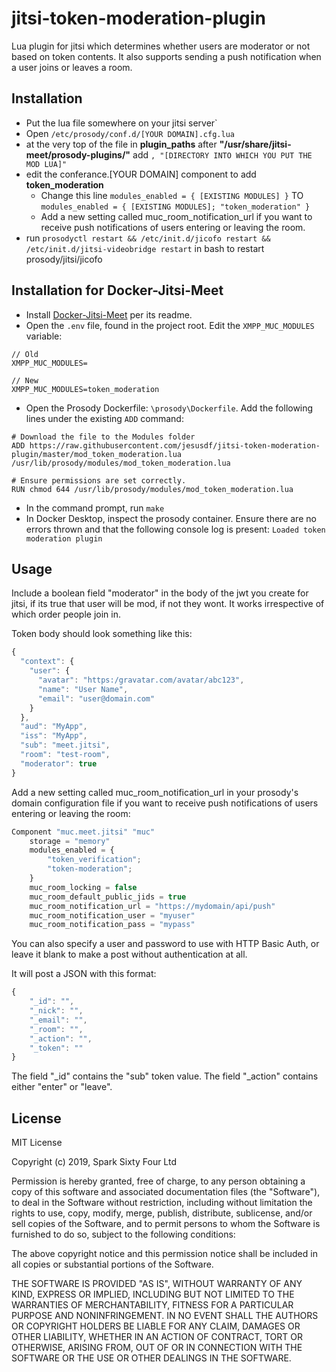 
# jitsi-token-moderation-plugin
Lua plugin for jitsi which determines whether users are moderator or not based on token contents.
It also supports sending a push notification when a user joins or leaves a room.

## Installation
- Put the lua file somewhere on your jitsi server`
- Open `/etc/prosody/conf.d/[YOUR DOMAIN].cfg.lua`
- at the very top of the file in **plugin_paths** after **"/usr/share/jitsi-meet/prosody-plugins/"** add `, "[DIRECTORY INTO WHICH YOU PUT THE MOD LUA]"`
- edit the conferance.[YOUR DOMAIN] component to add **token_moderation**
  - Change this line `modules_enabled = { [EXISTING MODULES] }` TO `modules_enabled = { [EXISTING MODULES]; "token_moderation" }`
  - Add a new setting called muc_room_notification_url if you want to receive push notifications of users entering or leaving the room.
- run `prosodyctl restart && /etc/init.d/jicofo restart && /etc/init.d/jitsi-videobridge restart` in bash to restart prosody/jitsi/jicofo


## Installation for Docker-Jitsi-Meet
- Install [Docker-Jitsi-Meet](https://github.com/jitsi/docker-jitsi-meet) per its readme.
- Open the `.env` file, found in the project root. Edit the `XMPP_MUC_MODULES` variable:
```
// Old
XMPP_MUC_MODULES=

// New
XMPP_MUC_MODULES=token_moderation
```
- Open the Prosody Dockerfile: `\prosody\Dockerfile`. Add the following lines under the existing `ADD` command:
```
# Download the file to the Modules folder
ADD https://raw.githubusercontent.com/jesusdf/jitsi-token-moderation-plugin/master/mod_token_moderation.lua /usr/lib/prosody/modules/mod_token_moderation.lua

# Ensure permissions are set correctly.
RUN chmod 644 /usr/lib/prosody/modules/mod_token_moderation.lua
```
- In the command prompt, run `make`
- In Docker Desktop, inspect the prosody container. Ensure there are no errors thrown and that the following console log is present:
`Loaded token moderation plugin`

## Usage
Include a boolean field "moderator" in the body of the jwt you create for jitsi, if its true that user will be mod, if not they wont. It works irrespective of which order people join in. 

Token body should look something like this:
```javascript
{
  "context": {
    "user": {
      "avatar": "https:/gravatar.com/avatar/abc123",
      "name": "User Name",
      "email": "user@domain.com"
    }
  },
  "aud": "MyApp",
  "iss": "MyApp",
  "sub": "meet.jitsi",
  "room": "test-room",
  "moderator": true
}
```

Add a new setting called muc_room_notification_url in your prosody's domain configuration file if you want to receive push notifications of users entering or leaving the room:

```javascript
Component "muc.meet.jitsi" "muc"
    storage = "memory"
    modules_enabled = {
        "token_verification";
        "token-moderation";
    }
    muc_room_locking = false
    muc_room_default_public_jids = true
    muc_room_notification_url = "https://mydomain/api/push"
	muc_room_notification_user = "myuser"
	muc_room_notification_pass = "mypass"
```

You can also specify a user and password to use with HTTP Basic Auth, or leave it blank to make a post without authentication at all.

It will post a JSON with this format:

```javascript
{
	"_id": "",
	"_nick": "",
	"_email": "",
	"_room": "",
	"_action": "",
	"_token": ""
}
```

The field "_id" contains the "sub" token value.
The field "_action" contains either "enter" or "leave".

## License
MIT License

Copyright (c) 2019, Spark Sixty Four Ltd

Permission is hereby granted, free of charge, to any person obtaining a copy
of this software and associated documentation files (the "Software"), to deal
in the Software without restriction, including without limitation the rights
to use, copy, modify, merge, publish, distribute, sublicense, and/or sell
copies of the Software, and to permit persons to whom the Software is
furnished to do so, subject to the following conditions:

The above copyright notice and this permission notice shall be included in all
copies or substantial portions of the Software.

THE SOFTWARE IS PROVIDED "AS IS", WITHOUT WARRANTY OF ANY KIND, EXPRESS OR
IMPLIED, INCLUDING BUT NOT LIMITED TO THE WARRANTIES OF MERCHANTABILITY,
FITNESS FOR A PARTICULAR PURPOSE AND NONINFRINGEMENT. IN NO EVENT SHALL THE
AUTHORS OR COPYRIGHT HOLDERS BE LIABLE FOR ANY CLAIM, DAMAGES OR OTHER
LIABILITY, WHETHER IN AN ACTION OF CONTRACT, TORT OR OTHERWISE, ARISING FROM,
OUT OF OR IN CONNECTION WITH THE SOFTWARE OR THE USE OR OTHER DEALINGS IN THE
SOFTWARE.
